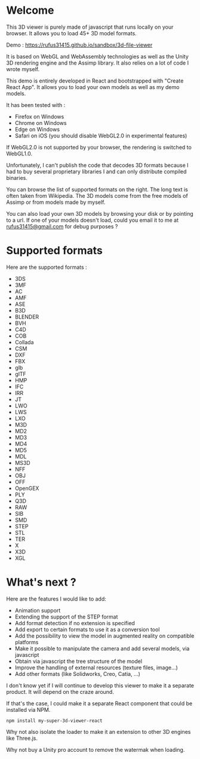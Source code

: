 # Welcome

This 3D viewer is purely made of javascript that runs locally on your browser. It allows you to load 45+ 3D model formats.

Demo : https://rufus31415.github.io/sandbox/3d-file-viewer

It is based on WebGL and WebAssembly technologies as well as the Unity 3D rendering engine and the Assimp library. It also relies on a lot of code I wrote myself.

This demo is entirely developed in React and bootstrapped with "Create React App". It allows you to load your own models as well as my demo models.

It has been tested with :
- Firefox on Windows
- Chrome on Windows
- Edge on Windows
- Safari on iOS (you should disable WebGL2.0 in experimental features)

If WebGL2.0 is not supported by your browser, the rendering is switched to WebGL1.0.

Unfortunately, I can't publish the code that decodes 3D formats because I had to buy several proprietary libraries I and can only distribute compiled binaries.

You can browse the list of supported formats on the right. The long text is often taken from Wikipedia. The 3D models come from the free models of Assimp or from models made by myself.

You can also load your own 3D models by browsing your disk or by pointing to a url. If one of your models doesn't load, could you email it to me at [rufus31415@gmail.com](mailto:rufus31415@gmail.com) for debug purposes ?

# Supported formats
Here are the supported formats :
- 3DS
- 3MF
- AC
- AMF
- ASE
- B3D
- BLENDER
- BVH
- C4D
- COB
- Collada
- CSM
- DXF
- FBX
- glb
- glTF
- HMP
- IFC
- IRR
- JT
- LWO
- LWS
- LXO
- M3D
- MD2
- MD3
- MD4
- MD5
- MDL
- MS3D
- NFF
- OBJ
- OFF
- OpenGEX
- PLY
- Q3D
- RAW
- SIB
- SMD
- STEP
- STL
- TER
- X
- X3D
- XGL

# What's next ?

Here are the features I would like to add:
- Animation support
- Extending the support of the STEP format
- Add format detection if no extension is specified
- Add export to certain formats to use it as a conversion tool
- Add the possibility to view the model in augmented reality on compatible platforms
- Make it possible to manipulate the camera and add several models, via javascript
- Obtain via javascript the tree structure of the model
- Improve the handling of external resources (texture files, image...)
- Add other formats (like Solidworks, Creo, Catia, ...)

I don't know yet if I will continue to develop this viewer to make it a separate product. It will depend on the craze around.

If that's the case, I could make it a separate React component that could be installed via NPM.

``` npm install my-super-3d-viewer-react ```

Why not also isolate the loader to make it an extension to other 3D engines like Three.js.

Why not buy a Unity pro account to remove the watermak when loading.

